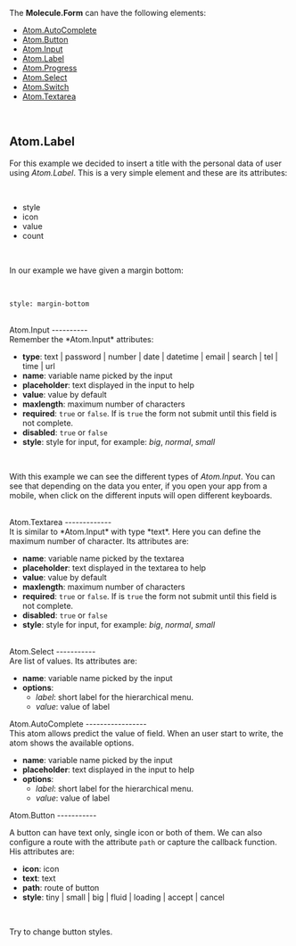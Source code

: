 The **Molecule.Form** can have the following elements:
<br>

* [Atom.AutoComplete](#auto_complete)
* [Atom.Button](#button)
* [Atom.Input](#input)
* [Atom.Label](#label)
* [Atom.Progress](#progress)
* [Atom.Select](#select)
* [Atom.Switch](#switch)
* [Atom.Textarea](#textarea)

<br>

Atom.Label
----------
For this example we decided to insert a title with the personal data of user using *Atom.Label*. This is a very simple element and these are its attributes:

<br>

* style
* icon
* value
* count

<br>

In our example we have given a margin bottom:

<br>

```
style: margin-bottom
```

<br>

<a name="input"/>
Atom.Input
----------

<br>
Remember the *Atom.Input* attributes:

<br>

* **type**: text | password | number | date | datetime | email | search | tel | time | url
* **name**: variable name picked by the input
* **placeholder**: text displayed in the input to help
* **value**: value by default
* **maxlength**: maximum number of characters
* **required**: `true` or `false`. If is `true` the form not submit until this field is not complete.
* **disabled**: `true` or `false`
* **style**: style for input, for example: *big*, *normal*, *small*

<br>

With this example we can see the different types of *Atom.Input*. You can see that depending on the data you enter, if you open your app from a mobile, when click on the different inputs will open different keyboards.

<br>

<a name="textarea"/>
Atom.Textarea
-------------

<br>
It is similar to *Atom.Input* with type *text*. Here you can define the maximum number of character. Its attributes are:

<br>

* **name**: variable name picked by the textarea
* **placeholder**: text displayed in the textarea to help
* **value**: value by default
* **maxlength**: maximum number of characters
* **required**: `true` or `false`. If is `true` the form not submit until this field is not complete.
* **disabled**: `true` or `false`
* **style**: style for input, for example: *big*, *normal*, *small*

<br>

<a name="select"/>
Atom.Select
-----------

<br>
Are list of values. Its attributes are:

<br>

 * **name**: variable name picked by the input
 * **options**:
    * *label*: short label for the hierarchical menu.
    * *value*: value of label

<a name="auto_complete"/>
Atom.AutoComplete
-----------------

<br>
This atom allows predict the value of field. When an user start to write, the atom shows the available options.

<br>

* **name**: variable name picked by the input
* **placeholder**: text displayed in the input to help
* **options**:
    * *label*: short label for the hierarchical menu.
    * *value*: value of label

<a name="button"/>
Atom.Button
-----------

<br>

A button can have text only, single icon or both of them. We can also configure a route with the attribute `path` or capture the callback function. His attributes are:
<br>

 * **icon**: icon
 * **text**: text
 * **path**: route of button
 * **style**: tiny | small | big | fluid | loading | accept | cancel

<br>

Try to change button styles.

